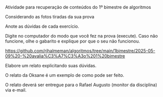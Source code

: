 Atividade para recuperação de conteúdos do 1º bimestre de algoritmos


Considerando as fotos tiradas da sua prova

Anote as dúvidas de cada exercício.

Digite no computador do modo que você fez na prova (execute). Caso não funcione, olhe o gabarito
e explique por que o seu não funcionou.

https://github.com/rjhalmeman/algoritmos/tree/main/1bimestre/2025-05-09%20-%20avalia%C3%A7%C3%A3o%201%20bimestre


Elabore um relato explicitando suas dúvidas.

O relato da Oksane é um exemplo de como pode ser feito.


O relato deverá ser entregue para o Rafael Augusto (monitor da disciplina) via e-mail.

